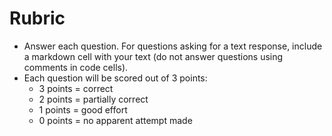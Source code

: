 # Rubric

- Answer each question.  For questions asking for a text response, include a markdown cell with your text (do not answer questions using comments in code cells).
- Each question will be scored out of 3 points:
   -  3 points = correct
   -  2 points = partially correct
   -  1 points = good effort
   -  0 points = no apparent attempt made